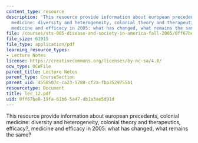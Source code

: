 ```yaml
---
content_type: resource
description: 'This resource provide information about european precedents, colonial
  medicine: diversity and heterogeneity, colonial theory and therapeutics, efficacy?,
  medicine and efficacy in 2005: what has changed, what remains the same?'
file: /courses/sts-005-disease-and-society-in-america-fall-2005/0ff67be819fa61b65a47db1a3ae5d91d_lec_12.pdf
file_size: 61915
file_type: application/pdf
learning_resource_types:
- Lecture Notes
license: https://creativecommons.org/licenses/by-nc-sa/4.0/
ocw_type: OCWFile
parent_title: Lecture Notes
parent_type: CourseSection
parent_uid: 4558507c-ca23-5780-cf2a-fba3529755b1
resourcetype: Document
title: lec_12.pdf
uid: 0ff67be8-19fa-61b6-5a47-db1a3ae5d91d
---
```

This resource provide information about european precedents, colonial medicine: diversity and heterogeneity, colonial theory and therapeutics, efficacy?, medicine and efficacy in 2005: what has changed, what remains the same?